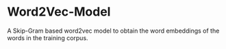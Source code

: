 # Word2Vec-Model
A Skip-Gram based word2vec model to obtain the word embeddings of the words in the training corpus.
